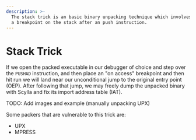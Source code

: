 ```yaml
---
description: >-
  The stack trick is an basic binary unpacking technique which involves setting
  a breakpoint on the stack after an push instruction.
---
```


# Stack Trick

If we open the packed executable in our debugger of choice and step over the `PUSHAD` instruction, and then place an "on access" breakpoint and then hit run we will land near our unconditional jump to the original entry point (OEP). After following that jump, we may freely dump the unpacked binary with Scylla and fix its import address table (IAT).

TODO: Add images and example (manually unpacking UPX)

Some packers that are vulnerable to this trick are:

* UPX
* MPRESS
